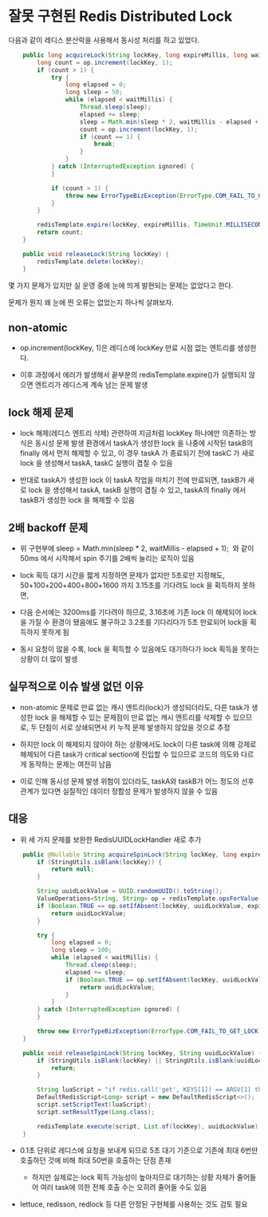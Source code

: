# 잘못 구현된 Redis Distributed Lock

다음과 같이 레디스 분산락을 사용해서 동시성 처리를 하고 있었다.

```java
    public long acquireLock(String lockKey, long expireMillis, long waitMillis) {
        long count = op.increment(lockKey, 1);
        if (count > 1) {
            try {
                long elapsed = 0;
                long sleep = 50;
                while (elapsed < waitMillis) {
                    Thread.sleep(sleep);
                    elapsed += sleep;
                    sleep = Math.min(sleep * 2, waitMillis - elapsed + 1);
                    count = op.increment(lockKey, 1);
                    if (count == 1) {
                        break;
                    }
                }
            } catch (InterruptedException ignored) {
            }

            if (count > 1) {
                throw new ErrorTypeBizException(ErrorType.COM_FAIL_TO_GET_LOCK);
            }
        }

        redisTemplate.expire(lockKey, expireMillis, TimeUnit.MILLISECONDS);
        return count;
    }

    public void releaseLock(String lockKey) {
        redisTemplate.delete(lockKey);
    }
```

몇 가지 문제가 있지만 실 운영 중에 눈에 띄게 발현되는 문제는 없었다고 한다.

문제가 뭔지 왜 눈에 띈 오류는 없었는지 하나씩 살펴보자.

## non-atomic

- op.increment(lockKey, 1)은 레디스에 lockKey 만료 시점 없는 엔트리를 생성한다.

- 이후 과정에서 에러가 발생해서 끝부분의 redisTemplate.expire()가 실행되지 않으면 엔트리가 레디스게 계속 남는 문제 발생


## lock 해제 문제

- lock 해제(레디스 엔트리 삭제) 관련하여 지금처럼 lockKey 하나에만 의존하는 방식은 동시성 문제 발생 환경에서
taskA가 생성한 lock 을 나중에 시작된 taskB의 finally 에서 먼저 해제할 수 있고, 이 경우 taskA 가 종료되기 전에 taskC 가 새로 lock 을 생성해서 taskA, taskC 실행이 겹칠 수 있음

- 반대로 taskA가 생성한 lock 이 taskA 작업을 마치기 전에 만료되면, taskB가 새로 lock 을 생성해서 taskA, taskB 실행이 겹칠 수 있고, taskA의 finally 에서 taskB가 생성한 lock 을 해제할 수 있음


## 2배 backoff 문제

- 위 구현부에 sleep = Math.min(sleep * 2, waitMillis - elapsed + 1);  와 같이 50ms 에서 시작해서 spin 주기를 2배씩 늘리는 로직이 있음

- lock 획득 대기 시간을 짧게 지정하면 문제가 없지만 5초로만 지정해도, 50+100+200+400+800+1600 까지 3.15초를 기다려도 lock 을 획득하지 못하면,

- 다음 순서에는 3200ms를 기다려야 하므로, 3.16초에 기존 lock 이 해제되어 lock을 가질 수 환경이 됐음에도 불구하고 3.2초를 기다리다가 5초 만료되어 lock을 획득하지 못하게 됨

- 동시 요청이 많을 수록, lock 을 획득할 수 있음에도 대기하다가 lock 획득을 못하는 상황이 더 많이 발생


## 실무적으로 이슈 발생 없던 이유

- non-atomic 문제로 만료 없는 캐시 엔트리(lock)가 생성되더라도, 다른 task가 생성한 lock 을 해제할 수 있는 문제점이 만료 없는 캐시 엔트리를 삭제할 수 있으므로, 두 단점이 서로 상쇄되면서 키 누적 문제 발생하지 않았을 것으로 추정

- 하지만 lock 이 해제되지 않아야 하는 상황에서도 lock이 다른 task에 의해 강제로 해제되어 다른 task가 critical section에 진입할 수 있으므로 코드의 의도와 다르게 동작하는 문제는 여전히 남음 

- 이로 인해 동시성 문제 발생 위험이 있더라도, taskA와 taskB가 어느 정도의 선후 관계가 있다면 실질적인 데이터 정합성 문제가 발생하지 않을 수 있음


## 대응

- 위 세 가지 문제를 보완한 RedisUUIDLockHandler 새로 추가

```java
    public @Nullable String acquireSpinLock(String lockKey, long expireMillis, long waitMillis) {
        if (StringUtils.isBlank(lockKey)) {
            return null;
        }

        String uuidLockValue = UUID.randomUUID().toString();
        ValueOperations<String, String> op = redisTemplate.opsForValue();
        if (Boolean.TRUE == op.setIfAbsent(lockKey, uuidLockValue, expireMillis, TimeUnit.MILLISECONDS)) {
            return uuidLockValue;
        }

        try {
            long elapsed = 0;
            long sleep = 100;
            while (elapsed < waitMillis) {
                Thread.sleep(sleep);
                elapsed += sleep;
                if (Boolean.TRUE == op.setIfAbsent(lockKey, uuidLockValue, expireMillis, TimeUnit.MILLISECONDS)) {
                    return uuidLockValue;
                }
            }
        } catch (InterruptedException ignored) {
        }

        throw new ErrorTypeBizException(ErrorType.COM_FAIL_TO_GET_LOCK);
    }

    public void releaseSpinLock(String lockKey, String uuidLockValue) {
        if (StringUtils.isBlank(lockKey) || StringUtils.isBlank(uuidLockValue)) {
            return;
        }

        String luaScript = "if redis.call('get', KEYS[1]) == ARGV[1] then return redis.call('del', KEYS[1]) else return 0 end";
        DefaultRedisScript<Long> script = new DefaultRedisScript<>();
        script.setScriptText(luaScript);
        script.setResultType(Long.class);

        redisTemplate.execute(script, List.of(lockKey), uuidLockValue);
    }
```

- 0.1초 단위로 레디스에 요청을 보내게 되므로 5초 대기 기준으로 기존에 최대 6번만 호출하던 것에 비해 최대 50번을 호출하는 단점 존재

  - 하지만 실제로는 lock 획득 가능성이 높아지므로 대기하는 상황 자체가 줄어들어 여러 task에 의한 전체 호출 수는 오히려 줄어들 수도 있음

- lettuce, redisson, redlock 등 다른 안정된 구현체를 사용하는 것도 검토 필요
